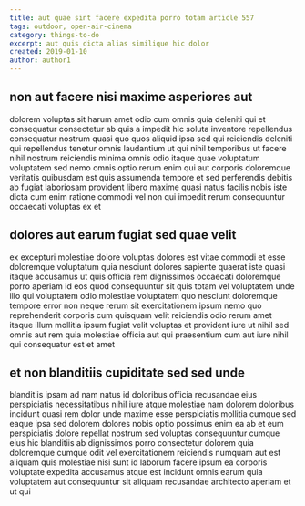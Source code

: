 ```yaml
---
title: aut quae sint facere expedita porro totam article 557
tags: outdoor, open-air-cinema
category: things-to-do
excerpt: aut quis dicta alias similique hic dolor
created: 2019-01-10
author: author1
---
```


## non aut facere nisi maxime asperiores aut

dolorem voluptas sit harum amet odio cum omnis quia deleniti qui et consequatur consectetur ab quis a impedit hic soluta inventore repellendus consequatur nostrum quasi quo quos aliquid ipsa sed qui reiciendis deleniti qui repellendus tenetur omnis laudantium ut qui nihil temporibus ut facere nihil nostrum reiciendis minima omnis odio itaque quae voluptatum voluptatem sed nemo omnis optio rerum enim qui aut corporis doloremque veritatis quibusdam est quis assumenda tempore et sed perferendis debitis ab fugiat laboriosam provident libero maxime quasi natus facilis nobis iste dicta cum enim ratione commodi vel non qui impedit rerum consequuntur occaecati voluptas ex et

## dolores aut earum fugiat sed quae velit

ex excepturi molestiae dolore voluptas dolores est vitae commodi et esse doloremque voluptatum quia nesciunt dolores sapiente quaerat iste quasi itaque accusamus ut quis officia rem dignissimos occaecati doloremque porro aperiam id eos quod consequuntur sit quis totam vel voluptatem unde illo qui voluptatem odio molestiae voluptatem quo nesciunt doloremque tempore error non neque rerum sit exercitationem ipsum nemo quo reprehenderit corporis cum quisquam velit reiciendis odio rerum amet itaque illum mollitia ipsum fugiat velit voluptas et provident iure ut nihil sed omnis aut rem quia molestiae officia aut qui praesentium cum aut iure nihil qui consequatur est et amet

## et non blanditiis cupiditate sed sed unde

blanditiis ipsam ad nam natus id doloribus officia recusandae eius perspiciatis necessitatibus nihil iure atque molestiae nam dolorem doloribus incidunt quasi rem dolor unde maxime esse perspiciatis mollitia cumque sed eaque ipsa sed dolorem dolores nobis optio possimus enim ea ab et eum perspiciatis dolore repellat nostrum sed voluptas consequuntur cumque eius hic blanditiis ab dignissimos porro consectetur dolorem quia doloremque cumque odit vel exercitationem reiciendis numquam aut est aliquam quis molestiae nisi sunt id laborum facere ipsum ea corporis voluptate expedita accusamus atque est incidunt omnis earum quia voluptatem aut consequuntur sit aliquam recusandae architecto aperiam et ut qui
